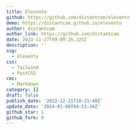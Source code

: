 ```yaml
---
title: Elevento
github: https://github.com/distantcam/elevento
demo: https://distantcam.github.io/elevento
author: distantcam
author_link: https://github.com/distantcam
date: 2023-11-27T09:09:26.225Z
description: ''
ssg:
  - Eleventy
css:
  - Tailwind
  - PostCSS
cms:
  - Markdown
category: []
draft: false
publish_date: '2022-12-21T10:21:40Z'
update_date: '2024-01-06T04:53:34Z'
github_star: 1
github_fork: 0
---
```

